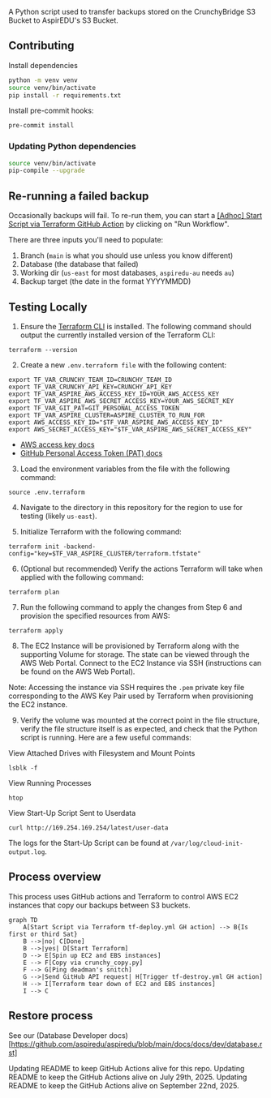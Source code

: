 A Python script used to transfer backups stored on the CrunchyBridge S3 Bucket to AspirEDU's S3 Bucket.

## Contributing

Install dependencies

```bash
python -m venv venv
source venv/bin/activate
pip install -r requirements.txt
```

Install pre-commit hooks:

```bash
pre-commit install
```

### Updating Python dependencies

```bash
source venv/bin/activate
pip-compile --upgrade
```

## Re-running a failed backup

Occasionally backups will fail. To re-run them, you can start a
[\[Adhoc\] Start Script via Terraform GitHub Action](https://github.com/aspiredu/crunchy-backups/actions/workflows/tf-deploy-adhoc.yml)
by clicking on "Run Workflow".

There are three inputs you'll need to populate:

1. Branch (`main` is what you should use unless you know different)
2. Database (the database that failed)
3. Working dir (`us-east` for most databases, `aspiredu-au` needs `au`)
4. Backup target (the date in the format YYYYMMDD)


## Testing Locally

1. Ensure the [Terraform CLI](https://developer.hashicorp.com/terraform/downloads) is installed. The
   following command should output the currently installed version of the Terraform CLI:

```
terraform --version
```

2. Create a new `.env.terraform file` with the following content:

```
export TF_VAR_CRUNCHY_TEAM_ID=CRUNCHY_TEAM_ID
export TF_VAR_CRUNCHY_API_KEY=CRUNCHY_API_KEY
export TF_VAR_ASPIRE_AWS_ACCESS_KEY_ID=YOUR_AWS_ACCESS_KEY
export TF_VAR_ASPIRE_AWS_SECRET_ACCESS_KEY=YOUR_AWS_SECRET_KEY
export TF_VAR_GIT_PAT=GIT_PERSONAL_ACCESS_TOKEN
export TF_VAR_ASPIRE_CLUSTER=ASPIRE_CLUSTER_TO_RUN_FOR
export AWS_ACCESS_KEY_ID="$TF_VAR_ASPIRE_AWS_ACCESS_KEY_ID"
export AWS_SECRET_ACCESS_KEY="$TF_VAR_ASPIRE_AWS_SECRET_ACCESS_KEY"
```

- [AWS access key docs](https://docs.aws.amazon.com/IAM/latest/UserGuide/id_credentials_access-keys.html#Using_CreateAccessKey)
- [GitHub Personal Access Token (PAT) docs](https://docs.github.com/en/authentication/keeping-your-account-and-data-secure/managing-your-personal-access-tokens)

3. Load the environment variables from the file with the following command:

```shell
source .env.terraform
```

4. Navigate to the directory in this repository for the region to use for testing (likely `us-east`).

5. Initialize Terraform with the following command:

```
terraform init -backend-config="key=$TF_VAR_ASPIRE_CLUSTER/terraform.tfstate"
```

6. (Optional but recommended) Verify the actions Terraform will take when applied with the following command:

```
terraform plan
```

7. Run the following command to apply the changes from Step 6 and provision the specified resources from AWS:

```
terraform apply
```

8. The EC2 Instance will be provisioned by Terraform along with the supporting Volume for storage. The state can be
   viewed through the AWS Web Portal. Connect to the EC2 Instance via SSH (instructions can be found on the AWS Web
   Portal).

Note: Accessing the instance via SSH requires the `.pem` private key file corresponding to the AWS Key Pair used by
Terraform when provisioning the EC2 instance.

9. Verify the volume was mounted at the correct point in the file structure, verify the file structure itself is as
   expected, and check that the Python script is running. Here are a few useful commands:

View Attached Drives with Filesystem and Mount Points

```
lsblk -f
```

View Running Processes

```
htop
```

View Start-Up Script Sent to Userdata

```
curl http://169.254.169.254/latest/user-data
```

The logs for the Start-Up Script can be found at `/var/log/cloud-init-output.log`.

## Process overview

This process uses GitHub actions and Terraform to control AWS EC2 instances that
copy our backups between S3 buckets.

```mermaid
graph TD
    A[Start Script via Terraform tf-deploy.yml GH action] --> B{Is first or third Sat}
    B -->|no| C[Done]
    B -->|yes| D[Start Terraform]
    D --> E[Spin up EC2 and EBS instances]
    E --> F[Copy via crunchy_copy.py]
    F --> G[Ping deadman's snitch]
    G -->|Send GitHub API request| H[Trigger tf-destroy.yml GH action]
    H --> I[Terraform tear down of EC2 and EBS instances]
    I --> C
```

## Restore process

See our (Database Developer docs)[https://github.com/aspiredu/aspiredu/blob/main/docs/docs/dev/database.rst]

Updating README to keep GitHub Actions alive for this repo.
Updating README to keep the GitHub Actions alive on July 29th, 2025.
Updating README to keep the GitHub Actions alive on September 22nd, 2025.
